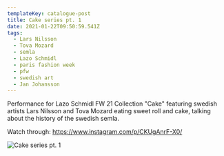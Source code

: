 ```yaml
---
templateKey: catalogue-post
title: Cake series pt. 1
date: 2021-01-22T09:50:59.541Z
tags:
  - Lars Nilsson
  - Tova Mozard
  - semla
  - Lazo Schmidl
  - paris fashion week
  - pfw
  - swedish art
  - Jan Johansson
---
```

Performance for Lazo Schmidl FW 21 Collection "Cake" featuring swedish artists Lars Nilsson and Tova Mozard eating sweet roll and cake, talking about the history of the swedish semla.

Watch through: <https://www.instagram.com/p/CKUgAnrF-X0/>

![](/img/img_7107.jpg "Cake series pt. 1")